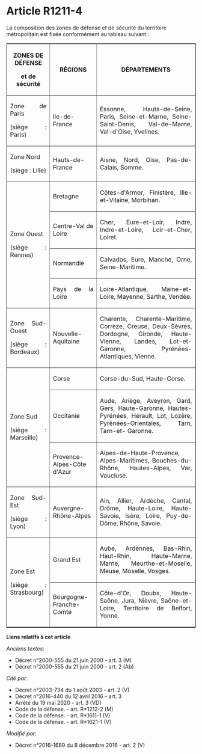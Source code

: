 # Article R1211-4

La composition des zones de défense et de sécurité du territoire métropolitain est fixée conformément au tableau suivant :

<table border="1">
  <tbody>
    <tr>
      <th>

ZONES DE DÉFENSE

et de sécurité

</th>
      <th>

RÉGIONS</th>
      <th>

DÉPARTEMENTS</th>
    </tr>
    <tr>
      <td align="justify">

Zone de Paris

(siège : Paris)

</td>
      <td align="justify">

Ile-de-France</td>
      <td align="justify">

Essonne, Hauts-de-Seine, Paris, Seine-et-Marne, Seine-Saint-Denis, Val-de-Marne, Val-d'Oise, Yvelines.</td>
    </tr>
    <tr>
      <td align="justify">

Zone Nord

(siège : Lille)

</td>
      <td align="justify">

Hauts-de-France</td>
      <td align="justify">

Aisne, Nord, Oise, Pas-de-Calais, Somme.</td>
    </tr>
    <tr>
      <td align="justify" rowspan="4">

Zone Ouest

(siège : Rennes)

</td>
      <td align="justify">

Bretagne</td>
      <td align="justify">

Côtes-d'Armor, Finistère, Ille-et-Vilaine, Morbihan.</td>
    </tr>
    <tr>
      <td align="justify">

Centre-Val de Loire</td>
      <td align="justify">

Cher, Eure-et-Loir, Indre, Indre-et-Loire, Loir-et-Cher, Loiret.</td>
    </tr>
    <tr>
      <td align="justify">

Normandie</td>
      <td align="justify">

Calvados, Eure, Manche, Orne, Seine-Maritime.</td>
    </tr>
    <tr>
      <td align="justify">

Pays de la Loire</td>
      <td align="justify">

Loire-Atlantique, Maine-et-Loire, Mayenne, Sarthe, Vendée.</td>
    </tr>
    <tr>
      <td align="justify">

Zone Sud-Ouest

(siège : Bordeaux)

</td>
      <td align="justify">

Nouvelle-Aquitaine</td>
      <td align="justify">

Charente, Charente-Maritime, Corrèze, Creuse, Deux-Sèvres, Dordogne, Gironde, Haute-Vienne, Landes, Lot-et-Garonne, Pyrénées-
Atlantiques, Vienne.</td>
    </tr>
    <tr>
      <td align="justify" rowspan="3">

Zone Sud

(siège : Marseille)

</td>
      <td align="justify">

Corse</td>
      <td align="justify">

Corse-du-Sud, Haute-Corse.</td>
    </tr>
    <tr>
      <td align="justify">

Occitanie</td>
      <td align="justify">

Aude, Ariège, Aveyron, Gard, Gers, Haute-Garonne, Hautes-Pyrénées, Hérault, Lot, Lozère, Pyrénées-Orientales, Tarn, Tarn-et-
Garonne.</td>
    </tr>
    <tr>
      <td align="justify">

Provence-Alpes-Côte d'Azur</td>
      <td align="justify">

Alpes-de-Haute-Provence, Alpes-Maritimes, Bouches-du-Rhône, Hautes-Alpes, Var, Vaucluse.</td>
    </tr>
    <tr>
      <td align="justify">

Zone Sud-Est

(siège : Lyon)

</td>
      <td align="justify">

Auvergne-Rhône-Alpes</td>
      <td align="justify">

Ain, Allier, Ardèche, Cantal, Drôme, Haute-Loire, Haute-Savoie, Isère, Loire, Puy-de-Dôme, Rhône, Savoie.</td>
    </tr>
    <tr>
      <td align="justify" rowspan="2">

Zone Est

(siège : Strasbourg)

</td>
      <td align="justify">

Grand Est</td>
      <td align="justify">

Aube, Ardennes, Bas-Rhin, Haut-Rhin, Haute-Marne, Marne, Meurthe-et-Moselle, Meuse, Moselle, Vosges.</td>
    </tr>
    <tr>
      <td align="justify">

Bourgogne-Franche-Comté</td>
      <td align="justify">

Côte-d'Or, Doubs, Haute-Saône, Jura, Nièvre, Saône-et-Loire, Territoire de Belfort, Yonne.</td>
    </tr>
  </tbody>
</table>

**Liens relatifs à cet article**

_Anciens textes_:

  - Décret n°2000-555 du 21 juin 2000 - art. 3 (M)
  - Décret n°2000-555 du 21 juin 2000 - art. 2 (Ab)

_Cité par_:

  - Décret n°2003-734 du 1 août 2003 - art. 2 (V)
  - Décret n°2016-440 du 12 avril 2016 - art. 3
  - Arrêté du 19 mai 2020 - art. 3 (VD)
  - Code de la défense. - art. R*1212-2 (M)
  - Code de la défense. - art. R*1611-1 (V)
  - Code de la défense. - art. R*1621-1 (V)

_Modifié par_:

  - Décret n°2016-1689 du 8 décembre 2016 - art. 2 (V)
